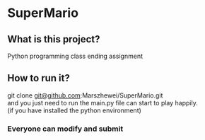 # SuperMario
## What is this project?
Python programming class ending assignment

## How to run it?
git clone git@github.com:Marszhewei/SuperMario.git  
and you just need to run the main.py file can start to play happily.  
(if you have installed the python environment)  

### Everyone can modify and submit
